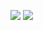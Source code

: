 ![](https://img.shields.io/badge/Librairie-TCP--Ping-orange)
![](https://img.shields.io/badge/Discord.js-V12-blue)
